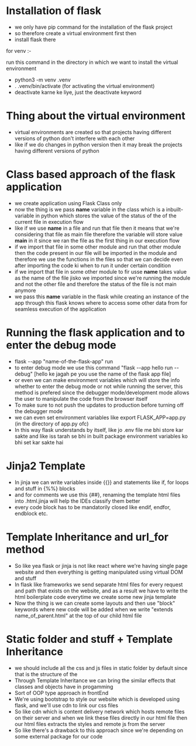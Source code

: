 # Installation of flask

- we only have pip command for the installation of the flask project
- so therefore create a virtual environment first then
- install flask there

for venv :- 

run this command in the directory in which we want to install the virtual environment
- python3 -m venv .venv
- . .venv/bin/activate (for activating the virtual environment)
- deactivate karne ke liye, just the deactivate keyword

# Thing about the virtual environment

- virtual environments are created so that projects having different versions of python don't interfere with each other
- like if we do changes in python version then it may break the projects having different versions of python


# Class based approach of the flask application
- we create application using Flask Class only
- now the thing is we pass __name__ variable in the class which is a inbuilt-variable in python which stores the value of the status of the of the current file in execution flow 
- like if we use __name__ in a file and run that file then it means that we're considering that file as main file therefore the variable will store value __main__ in it since we ran the file as the first thing in our execution flow
- if we import that file in some other module and run that other module then the code present in our file will be imported in the module and therefore we use the functions in the files so that we can decide even after importing the code ki when to run it under certain condition
- if we import that file in some other module to fir usse __name__ takes value as the name of the file jisko we imported since we're running the module and not the other file and therefore the status of the file is not main anymore
- we pass this __name__ variable in the flask while creating an instance of the app through this flask knows where to access some other data from for seamless execution of the application

# Running the flask application and to enter the debug mode

- flask --app "name-of-the-flask-app" run
- to enter debug mode we use this command "flask --app hello run --debug" [hello ke jagah pe you use the name of the flask app file]
- or even we can make environment variables which will store the info whether to enter the debug mode or not while running the server, this method is prefered since the debugger mode/development mode allows the user to manipulate the code from the browser itself 
- To make sure to not push the updates to production before turning off the debugger mode
- we can even set environment variables like export FLASK_APP=app.py (in the directory of app.py ofc)
- In this way flask understands by itself, like jo .env file me bhi store kar sakte and like iss tarah se bhi in built package environment variables ko bhi set kar sakte hai

# Jinja2 Template

- In jinja we can write variables inside {{}} and statements like if, for loops and stuff in {%%} blocks 
- and for comments we use this {##}, renaming the template html files into .html.jinja will help the IDEs classify them better 
- every code block has to be mandatorily closed like endif, endfor, endblock etc.

# Template Inheritance and url_for method 

- So like yea flask or jinja is not like react where we're having single page website and then everything is getting manipulated using virtual DOM and stuff
- In flask like frameworks we send separate html files for every request and path that exists on the website, and as a result we have to write the html boilerplate code everytime we create some new jinja template
- Now the thing is we can create some layouts and then use "block" keywords where new code will be added when we write "extends name_of_parent.html" at the top of our child html file 

# Static folder and stuff + Template Inheritance

- we should include all the css and js files in static folder by default since that is the structure of the 
- Through Template Inheritance we can bring the similar effects that classes and objects have in progamming 
- Sort of OOP type approach in frontEnd
- We're using bootstrap to style our website which is developed using flask, and we'll use cdn to link our css files
- So like cdn which is content delivery network which hosts remote files on their server and when we link these files directly in our html file then our html files extracts the styles and remote js from the server
- So like there's a drawback to this approach since we're depending on some external package for our code
